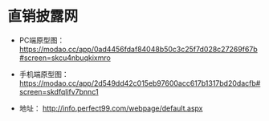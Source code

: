 # 直销披露网

- PC端原型图：
https://modao.cc/app/0ad4456fdaf84048b50c3c25f7d028c27269f67b#screen=skcu4nbuqkixmro

- 手机端原型图：
https://modao.cc/app/2d549dd42c015eb97600acc617b1317bd20dacfb#screen=skdfqlifv7bnnc1

- 地址：
http://info.perfect99.com/webpage/default.aspx

